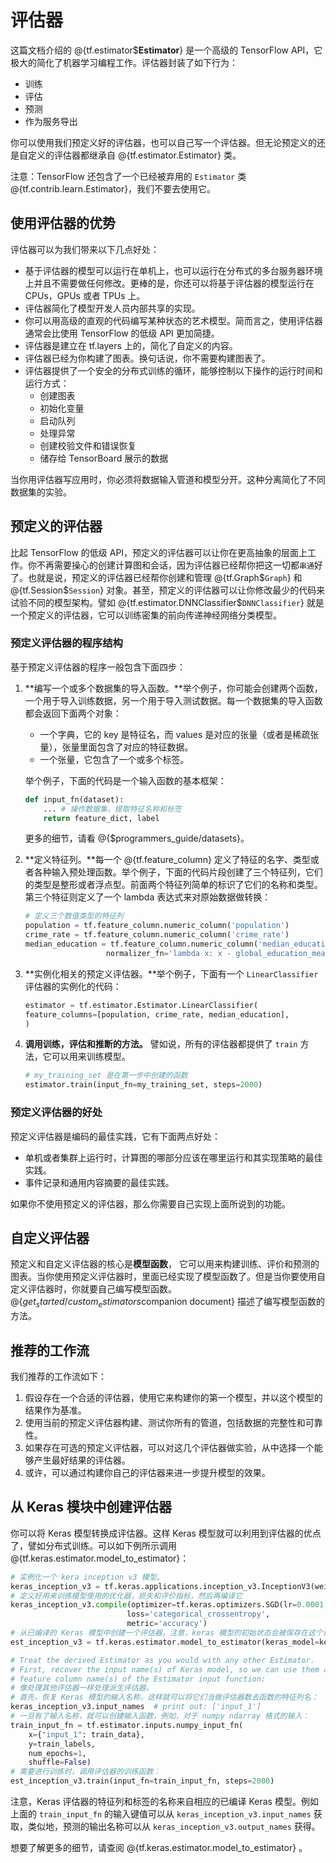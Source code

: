 # 评估器

这篇文档介绍的 @{tf.estimator$**Estimator**} 是一个高级的 TensorFlow API，它极大的简化了机器学习编程工作。评估器封装了如下行为：

* 训练
* 评估
* 预测
* 作为服务导出

你可以使用我们预定义好的评估器，也可以自己写一个评估器。但无论预定义的还是自定义的评估器都继承自 @{tf.estimator.Estimator} 类。

注意：TensorFlow 还包含了一个已经被弃用的 `Estimator` 类 @{tf.contrib.learn.Estimator}，我们不要去使用它。

## 使用评估器的优势

评估器可以为我们带来以下几点好处：

* 基于评估器的模型可以运行在单机上，也可以运行在分布式的多台服务器环境上并且不需要做任何修改。更棒的是，你还可以将基于评估器的模型运行在 CPUs，GPUs 或者 TPUs 上。
* 评估器简化了模型开发人员内部共享的实现。
* 你可以用高级的直观的代码编写某种状态的艺术模型。简而言之，使用评估器通常会比使用 TensorFlow 的低级 API 更加简捷。
* 评估器是建立在 tf.layers 上的，简化了自定义的内容。
* 评估器已经为你构建了图表。换句话说，你不需要构建图表了。
* 评估器提供了一个安全的分布式训练的循环，能够控制以下操作的运行时间和运行方式：
  * 创建图表
  * 初始化变量
  * 启动队列
  * 处理异常
  * 创建校验文件和错误恢复
  * 储存给 TensorBoard 展示的数据

当你用评估器写应用时，你必须将数据输入管道和模型分开。这种分离简化了不同数据集的实验。

## 预定义的评估器

比起 TensorFlow 的低级 API，预定义的评估器可以让你在更高抽象的层面上工作。你不再需要操心的创建计算图和会话，因为评估器已经帮你把这一切都`串通`好了。也就是说，预定义的评估器已经帮你创建和管理 @{tf.Graph$`Graph`} 和 @{tf.Session$`Session`} 对象。甚至，预定义的评估器可以让你修改最少的代码来试验不同的模型架构。譬如 @{tf.estimator.DNNClassifier$`DNNClassifier`} 就是一个预定义的评估器，它可以训练密集的前向传递神经网络分类模型。


### 预定义评估器的程序结构

基于预定义评估器的程序一般包含下面四步：

1. **编写一个或多个数据集的导入函数。**举个例子，你可能会创建两个函数，一个用于导入训练数据，另一个用于导入测试数据。每一个数据集的导入函数都会返回下面两个对象：
    
    * 一个字典，它的 key 是特征名，而 values 是对应的张量（或者是稀疏张量），张量里面包含了对应的特征数据。
    * 一个张量，它包含了一个或多个标签。
    
    举个例子，下面的代码是一个输入函数的基本框架：
    
    ```python
    def input_fn(dataset):
    	... # 操作数据集，提取特征名称和标签
    	return feature_dict, label
    ```
    
    更多的细节，请看 @{$programmers_guide/datasets}。

2. **定义特征列。**每一个 @{tf.feature_column} 定义了特征的名字、类型或者各种输入预处理函数。举个例子，下面的代码片段创建了三个特征列，它们的类型是整形或者浮点型。前面两个特征列简单的标识了它们的名称和类型。第三个特征则定义了一个 lambda 表达式来对原始数据做转换：
	
	```python
	# 定义三个数值类型的特征列
   population = tf.feature_column.numeric_column('population')
   crime_rate = tf.feature_column.numeric_column('crime_rate')
   median_education = tf.feature_column.numeric_column('median_education',
                      normalizer_fn='lambda x: x - global_education_mean')
	```
	
3. **实例化相关的预定义评估器。**举个例子，下面有一个 `LinearClassifier` 评估器的实例化的代码：
	
	```python
	estimator = tf.estimator.Estimator.LinearClassifier(
   feature_columns=[population, crime_rate, median_education],
   )
	```

4. **调用训练，评估和推断的方法。**
	譬如说，所有的评估器都提供了 `train` 方法，它可以用来训练模型。
	
	```python
   # my_training_set 是在第一步中创建的函数
   estimator.train(input_fn=my_training_set, steps=2000)
	```

### 预定义评估器的好处

预定义评估器是编码的最佳实践，它有下面两点好处：

* 单机或者集群上运行时，计算图的哪部分应该在哪里运行和其实现策略的最佳实践。
* 事件记录和通用内容摘要的最佳实践。
    
如果你不使用预定义的评估器，那么你需要自己实现上面所说到的功能。

## 自定义评估器

预定义和自定义评估器的核心是**模型函数**， 它可以用来构建训练、评价和预测的图表。当你使用预定义评估器时，里面已经实现了模型函数了。但是当你要使用自定义评估器时，你就要自己编写模型函数。@{$get_started/custom_estimators$companion document} 描述了编写模型函数的方法。

## 推荐的工作流

我们推荐的工作流如下：

1. 假设存在一个合适的评估器，使用它来构建你的第一个模型，并以这个模型的结果作为基准。
2. 使用当前的预定义评估器构建、测试你所有的管道，包括数据的完整性和可靠性。
3. 如果存在可选的预定义评估器，可以对这几个评估器做实验，从中选择一个能够产生最好结果的评估器。
4. 或许，可以通过构建你自己的评估器来进一步提升模型的效果。


## 从 Keras 模块中创建评估器

你可以将 Keras 模型转换成评估器。这样 Keras 模型就可以利用到评估器的优点了，譬如分布式训练。可以如下例所示调用 @{tf.keras.estimator.model_to_estimator}：

```python
# 实例化一个 kera inception v3 模型。
keras_inception_v3 = tf.keras.applications.inception_v3.InceptionV3(weights=None)
# 定义好用来训练模型使用的优化器，损失和评价指标，然后再编译它
keras_inception_v3.compile(optimizer=tf.keras.optimizers.SGD(lr=0.0001, momentum=0.9),
                          loss='categorical_crossentropy',
                          metric='accuracy')
# 从已编译的 Keras 模型中创建一个评估器，注意，keras 模型的初始状态会被保存在这个评估器中。
est_inception_v3 = tf.keras.estimator.model_to_estimator(keras_model=keras_inception_v3)

# Treat the derived Estimator as you would with any other Estimator.
# First, recover the input name(s) of Keras model, so we can use them as the
# feature column name(s) of the Estimator input function:
# 像处理其他评估器一样处理派生评估器。
# 首先，恢复 Keras 模型的输入名称，这样就可以将它们当做评估器数去函数的特征列名：
keras_inception_v3.input_names  # print out: ['input_1']
# 一旦有了输入名称，就可以创建输入函数，例如，对于 numpy ndarray 格式的输入：
train_input_fn = tf.estimator.inputs.numpy_input_fn(
    x={"input_1": train_data},
    y=train_labels,
    num_epochs=1,
    shuffle=False)
# 需要进行训练时，调用评估器的训练函数：
est_inception_v3.train(input_fn=train_input_fn, steps=2000)
```

注意，Keras 评估器的特征列和标签的名称来自相应的已编译 Keras 模型。例如上面的 `train_input_fn` 的输入键值可以从 `keras_inception_v3.input_names` 获取，类似地，预测的输出名称可以从 `keras_inception_v3.output_names` 获得。

想要了解更多的细节，请查阅 @{tf.keras.estimator.model_to_estimator} 。
